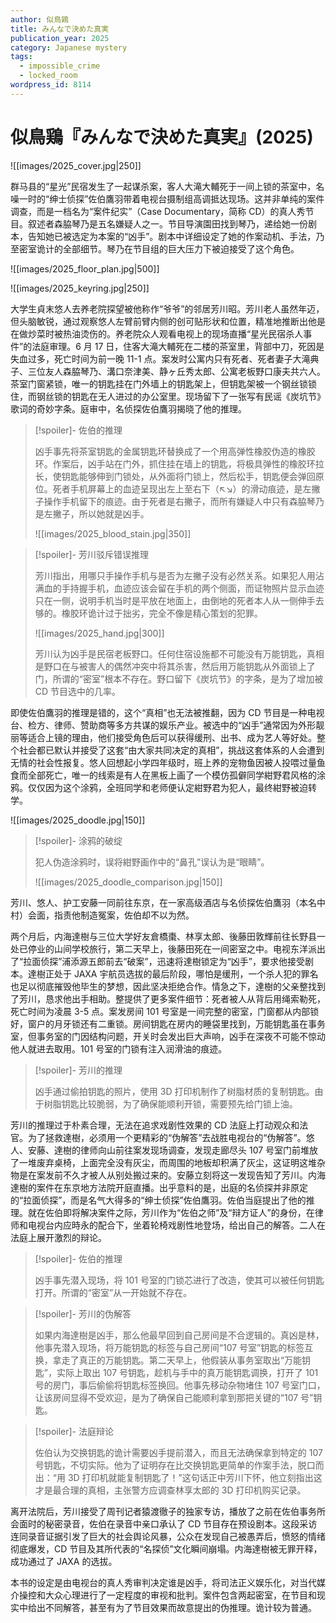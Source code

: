 ```yaml
---
author: 似鳥鶏
title: みんなで決めた真実
publication_year: 2025
category: Japanese mystery
tags:
  - impossible_crime
  - locked_room
wordpress_id: 8114
---
```


# 似鳥鶏『みんなで決めた真実』(2025)

![[images/2025_cover.jpg|250]]

群马县的“星光”民宿发生了一起谋杀案，客人大滝大輔死于一间上锁的茶室中，名噪一时的“绅士侦探”佐伯鷹羽带着电视台摄制组高调抵达现场。这并非单纯的案件调查，而是一档名为“案件纪实”（Case Documentary，简称 CD）的真人秀节目。叙述者森脇琴乃是五名嫌疑人之一。节目导演園田找到琴乃，递给她一份剧本，告知她已被选定为本案的“凶手”。剧本中详细设定了她的作案动机、手法，乃至密室诡计的全部细节。琴乃在节目组的巨大压力下被迫接受了这个角色。

![[images/2025_floor_plan.jpg|500]]

![[images/2025_keyring.jpg|250]]

大学生貞末悠人去养老院探望被他称作“爷爷”的邻居芳川昭。芳川老人虽然年迈，但头脑敏锐，通过观察悠人左臂前臂内侧的创可贴形状和位置，精准地推断出他是在做炒菜时被热油烫伤的。养老院众人观看电视上的现场直播“星光民宿杀人事件”的法庭审理。6 月 17 日，住客大滝大輔死在二楼的茶室里，背部中刀，死因是失血过多，死亡时间为前一晚 11-1 点。案发时公寓内只有死者、死者妻子大滝典子、三位友人森脇琴乃、溝口奈津美、静ヶ丘秀太郎、公寓老板野口康夫共六人。茶室门窗紧锁，唯一的钥匙挂在门外墙上的钥匙架上，但钥匙架被一个钢丝锁锁住，而钢丝锁的钥匙在无人进过的办公室里。现场留下了一张写有民谣《炭坑节》歌词的奇妙字条。庭审中，名侦探佐伯鷹羽揭晓了他的推理。

> [!spoiler]- 佐伯的推理
> 
> 凶手事先将茶室钥匙的金属钥匙环替换成了一个用高弹性橡胶伪造的橡胶环。作案后，凶手站在门外，抓住挂在墙上的钥匙，将极具弹性的橡胶环拉长，使钥匙能够伸到门锁处，从外面将门锁上，然后松手，钥匙便会弹回原位。死者手机屏幕上的血迹呈现出左上至右下（↖↘）的滑动痕迹，是左撇子操作手机留下的痕迹。由于死者是右撇子，而所有嫌疑人中只有森脇琴乃是左撇子，所以她就是凶手。
> 
> ![[images/2025_blood_stain.jpg|350]]

> [!spoiler]- 芳川驳斥错误推理
> 
> 芳川指出，用哪只手操作手机与是否为左撇子没有必然关系。如果犯人用沾满血的手持握手机，血迹应该会留在手机的两个侧面，而证物照片显示血迹只在一侧，说明手机当时是平放在地面上，由倒地的死者本人从一侧伸手去够的。橡胶环诡计过于拙劣，完全不像是精心策划的犯罪。
> 
> ![[images/2025_hand.jpg|300]]
> 
> 芳川认为凶手是民宿老板野口。任何住宿设施都不可能没有万能钥匙，真相是野口在与被害人的偶然冲突中将其杀害，然后用万能钥匙从外面锁上了门，所谓的“密室”根本不存在。野口留下《炭坑节》的字条，是为了增加被 CD 节目选中的几率。

即使佐伯鷹羽的推理是错的，这个“真相”也无法被推翻，因为 CD 节目是一种电视台、检方、律师、赞助商等多方共谋的娱乐产业。被选中的“凶手”通常因为外形靓丽等适合上镜的理由，他们接受角色后可以获得缓刑、出书、成为艺人等好处。整个社会都已默认并接受了这套“由大家共同决定的真相”，挑战这套体系的人会遭到无情的社会性报复。悠人回想起小学四年级时，班上养的宠物鱼因被人投喂过量鱼食而全部死亡，唯一的线索是有人在黑板上画了一个模仿孤僻同学紺野君风格的涂鸦。仅仅因为这个涂鸦，全班同学和老师便认定紺野君为犯人，最终紺野被迫转学。

![[images/2025_doodle.jpg|150]]

> [!spoiler]- 涂鸦的破绽
> 
> 犯人伪造涂鸦时，误将紺野画作中的“鼻孔”误认为是“眼睛”。
> 
> ![[images/2025_doodle_comparison.jpg|150]]

芳川、悠人、护工安藤一同前往东京，在一家高级酒店与名侦探佐伯鷹羽（本名中村）会面，指责他制造冤案，佐伯却不以为然。

两个月后，内海達樹与三位大学好友倉橋棗、林享太郎、後藤田敦輝前往长野县一处已停业的山间学校旅行，第二天早上，後藤田死在一间密室之中。电视东洋派出了“拉面侦探”浦添源五郎前去“破案”，迅速将達樹锁定为“凶手”，要求他接受剧本。達樹正处于 JAXA 宇航员选拔的最后阶段，哪怕是缓刑，一个杀人犯的罪名也足以彻底摧毁他毕生的梦想，因此坚决拒绝合作。情急之下，達樹的父亲整找到了芳川，恳求他出手相助。整提供了更多案件细节：死者被人从背后用绳索勒死，死亡时间为凌晨 3-5 点。案发房间 101 号室是一间完整的密室，门窗都从内部锁好，窗户的月牙锁还有二重锁。房间钥匙在房内的睡袋里找到，万能钥匙虽在事务室，但事务室的门因结构问题，开关时会发出巨大声响，凶手在深夜不可能不惊动他人就进去取用。101 号室的门锁有注入润滑油的痕迹。

> [!spoiler]- 芳川的推理
> 
> 凶手通过偷拍钥匙的照片，使用 3D 打印机制作了树脂材质的复制钥匙。由于树脂钥匙比较脆弱，为了确保能顺利开锁，需要预先给门锁上油。

芳川的推理过于朴素合理，无法在追求戏剧性效果的 CD 法庭上打动观众和法官。为了拯救達樹，必须用一个更精彩的“伪解答”去战胜电视台的“伪解答”。悠人、安藤、達樹的律师向山前往案发现场调查，发现走廊尽头 107 号室门前堆放了一堆废弃桌椅，上面完全没有灰尘，而周围的地板却积满了灰尘，这证明这堆杂物是在案发前不久才被人从别处搬过来的。安藤立刻将这一发现告知了芳川。内海達樹的案件在东京地方法院开庭直播。出乎意料的是，出庭的名侦探并非原定的“拉面侦探”，而是名气大得多的“绅士侦探”佐伯鷹羽。佐伯当庭提出了他的推理。就在佐伯即将解决案件之际，芳川作为“佐伯之师”及“辩方证人”的身份，在律师和电视台内应時永的配合下，坐着轮椅戏剧性地登场，给出自己的解答。二人在法庭上展开激烈的辩论。

> [!spoiler]- 佐伯的推理
> 
> 凶手事先潜入现场，将 101 号室的门锁芯进行了改造，使其可以被任何钥匙打开。所谓的“密室”从一开始就不存在。

> [!spoiler]- 芳川的伪解答
> 
> 如果内海達樹是凶手，那么他最早回到自己房间是不合逻辑的。真凶是林，他事先潜入现场，将万能钥匙的标签与自己房间“107 号室”钥匙的标签互换，拿走了真正的万能钥匙。第二天早上，他假装从事务室取出“万能钥匙”，实际上取出 107 号钥匙，趁机与手中的真万能钥匙调换，打开了 101 号的房门，事后偷偷将钥匙标签换回。他事先移动杂物堵住 107 号室门口，让该房间显得不受欢迎，是为了确保自己能顺利拿到那把关键的“107 号”钥匙。

> [!spoiler]- 法庭辩论
> 
> 佐伯认为交换钥匙的诡计需要凶手提前潜入，而且无法确保拿到特定的 107 号钥匙，不切实际。他为了证明存在比交换钥匙更简单的作案手法，脱口而出：“用 3D 打印机就能复制钥匙了！”这句话正中芳川下怀，他立刻指出这才是最合理的真相，主张警方应调查林享太郎的 3D 打印机购买记录。

离开法院后，芳川接受了周刊记者猿渡徹子的独家专访，播放了之前在佐伯事务所会面时的秘密录音，佐伯在录音中亲口承认了 CD 节目存在预设剧本。这段采访连同录音证据引发了巨大的社会舆论风暴，公众在发现自己被愚弄后，愤怒的情绪彻底爆发，CD 节目及其所代表的“名探侦”文化瞬间崩塌。内海達樹被无罪开释，成功通过了 JAXA 的选拔。

本书的设定是由电视台的真人秀审判决定谁是凶手，将司法正义娱乐化，对当代媒介操控和大众心理进行了一定程度的审视和批判。案件包含两起密室，在节目和现实中给出不同解答，甚至有为了节目效果而故意提出的伪推理。诡计较为普通。
